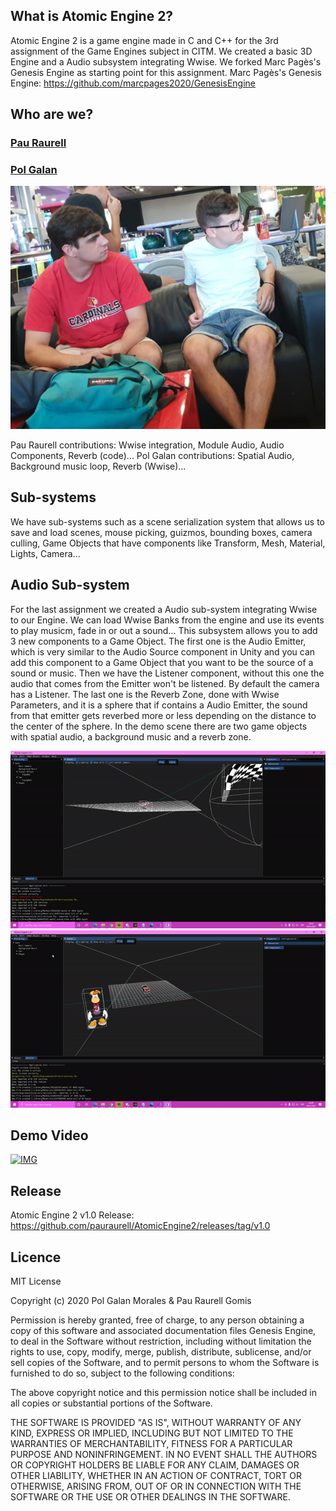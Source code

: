 ## What is Atomic Engine 2?

Atomic Engine 2 is a game engine made in C and C++ for the 3rd assignment of the Game Engines subject in CITM. 
We created a basic 3D Engine and a Audio subsystem integrating Wwise.
We forked Marc Pagès's Genesis Engine as starting point for this assignment.
Marc Pagès's Genesis Engine: https://github.com/marcpages2020/GenesisEngine

## Who are we?

### [Pau Raurell](https://github.com/pauraurell)
### [Pol Galan](https://github.com/pgalmor)
![](Web%20pics/Members.PNG)

Pau Raurell contributions: Wwise integration, Module Audio, Audio Components, Reverb (code)...
Pol Galan contributions: Spatial Audio, Background music loop, Reverb (Wwise)...

## Sub-systems

We have sub-systems such as a scene serialization system that allows us to save and load scenes, mouse picking, guizmos, bounding boxes, camera culling, Game Objects that have components like Transform, Mesh, Material,
Lights, Camera...

## Audio Sub-system

For the last assignment we created a Audio sub-system integrating Wwise to our Engine.
We can load Wwise Banks from the engine and use its events to play musicm, fade in or out a sound...
This subsystem allows you to add 3 new components to a Game Object. The first one is the Audio Emitter, which is very similar to the Audio Source component
in Unity and you can add this component to a Game Object that you want to be the source of a sound or music.
Then we have the Listener component, without this one the audio that comes from the Emitter won't be listened. By default the camera has a Listener.
The last one is the Reverb Zone, done with Wwise Parameters, and it is a sphere that if contains a Audio Emitter, the sound from that emitter gets reverbed more or less depending on 
the distance to the center of the sphere.
In the demo scene there are two game objects with spatial audio, a background music and a reverb zone. 

![](Web%20pics/gif1.gif)
![](Web%20pics/gif2.gif)

## Demo Video
[![IMG](https://img.youtube.com/vi/YJ7yxsC5ZrA/0.jpg)](https://www.youtube.com/watch?v=YJ7yxsC5ZrA)

## Release
Atomic Engine 2 v1.0 Release: https://github.com/pauraurell/AtomicEngine2/releases/tag/v1.0

## Licence

MIT License

Copyright (c) 2020 Pol Galan Morales & Pau Raurell Gomis

Permission is hereby granted, free of charge, to any person obtaining a copy
of this software and associated documentation files Genesis Engine, to deal
in the Software without restriction, including without limitation the rights
to use, copy, modify, merge, publish, distribute, sublicense, and/or sell
copies of the Software, and to permit persons to whom the Software is
furnished to do so, subject to the following conditions:

The above copyright notice and this permission notice shall be included in all
copies or substantial portions of the Software.

THE SOFTWARE IS PROVIDED "AS IS", WITHOUT WARRANTY OF ANY KIND, EXPRESS OR
IMPLIED, INCLUDING BUT NOT LIMITED TO THE WARRANTIES OF MERCHANTABILITY,
FITNESS FOR A PARTICULAR PURPOSE AND NONINFRINGEMENT. IN NO EVENT SHALL THE
AUTHORS OR COPYRIGHT HOLDERS BE LIABLE FOR ANY CLAIM, DAMAGES OR OTHER
LIABILITY, WHETHER IN AN ACTION OF CONTRACT, TORT OR OTHERWISE, ARISING FROM,
OUT OF OR IN CONNECTION WITH THE SOFTWARE OR THE USE OR OTHER DEALINGS IN THE
SOFTWARE.

